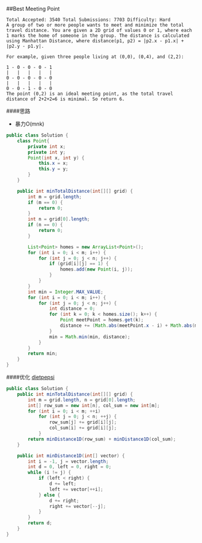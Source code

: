 ##Best Meeting Point

	Total Accepted: 3540 Total Submissions: 7703 Difficulty: Hard
	A group of two or more people wants to meet and minimize the total travel distance. You are given a 2D grid of values 0 or 1, where each 1 marks the home of someone in the group. The distance is calculated using Manhattan Distance, where distance(p1, p2) = |p2.x - p1.x| + |p2.y - p1.y|.

	For example, given three people living at (0,0), (0,4), and (2,2):

	1 - 0 - 0 - 0 - 1
	|   |   |   |   |
	0 - 0 - 0 - 0 - 0
	|   |   |   |   |
	0 - 0 - 1 - 0 - 0
	The point (0,2) is an ideal meeting point, as the total travel distance of 2+2+2=6 is minimal. So return 6.

####思路
- 暴力O(mnk)

```java
public class Solution {
    class Point{
        private int x;
        private int y;
        Point(int x, int y) {
            this.x = x;
            this.y = y;
        }
    }

    public int minTotalDistance(int[][] grid) {
        int m = grid.length;
        if (m == 0) {
            return 0;
        }
        int n = grid[0].length;
        if (n == 0) {
            return 0;
        }

        List<Point> homes = new ArrayList<Point>();
        for (int i = 0; i < m; i++) {
            for (int j = 0; j < n; j++) {
                if (grid[i][j] == 1) {
                    homes.add(new Point(i, j));
                }
            }
        }
        int min = Integer.MAX_VALUE;
        for (int i = 0; i < m; i++) {
            for (int j = 0; j < n; j++) {
                int distance = 0;
                for (int k = 0; k < homes.size(); k++) {
                    Point meetPoint = homes.get(k);
                    distance += (Math.abs(meetPoint.x - i) + Math.abs(meetPoint.y - j));
                }
                min = Math.min(min, distance);
            }
        }
        return min;
    }
}
```

####优化
[dietpepsi](http://algobox.org/best-meeting-point/)

```java
public class Solution {
    public int minTotalDistance(int[][] grid) {
        int m = grid.length, n = grid[0].length;
        int[] row_sum = new int[n], col_sum = new int[m];
        for (int i = 0; i < m; ++i)
            for (int j = 0; j < n; ++j) {
                row_sum[j] += grid[i][j];
                col_sum[i] += grid[i][j];
            }
        return minDistance1D(row_sum) + minDistance1D(col_sum);
    }

    public int minDistance1D(int[] vector) {
        int i = -1, j = vector.length;
        int d = 0, left = 0, right = 0;
        while (i != j) {
            if (left < right) {
                d += left;
                left += vector[++i];
            } else {
                d += right;
                right += vector[--j];
            }
        }
        return d;
    }
}
```
